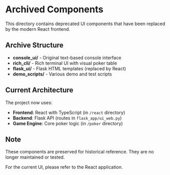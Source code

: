 # Archived Components

This directory contains deprecated UI components that have been replaced by the modern React frontend.

## Archive Structure

- **console_ui/** - Original text-based console interface
- **rich_cli/** - Rich terminal UI with visual poker table
- **flask_ui/** - Flask HTML templates (replaced by React)
- **demo_scripts/** - Various demo and test scripts

## Current Architecture

The project now uses:
- **Frontend**: React with TypeScript (in `/react` directory)
- **Backend**: Flask API (routes in `flask_app/ui_web.py`)
- **Game Engine**: Core poker logic (in `/poker` directory)

## Note

These components are preserved for historical reference. They are no longer maintained or tested.

For the current UI, please refer to the React application.